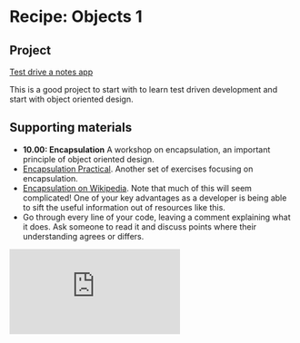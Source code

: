 # Recipe: Objects 1

## Project

[Test drive a notes app](notes_app.md)

This is a good project to start with to learn test driven development and start with object oriented design.

## Supporting materials
* **10.00: Encapsulation** A workshop on encapsulation, an important principle of object oriented design.
* [Encapsulation Practical](https://hackmd.io/2yBI8-9vTwm4u-5c5Q4tsg). Another set of exercises focusing on encapsulation.
* [Encapsulation on Wikipedia](https://en.wikipedia.org/wiki/Encapsulation_(computer_programming)). Note that much of this will seem complicated! One of your key advantages as a developer is being able to sift the useful information out of resources like this.
* Go through every line of your code, leaving a comment explaining what it does. Ask someone to read it and discuss points where their understanding agrees or differs.


![Tracking pixel](https://githubanalytics.herokuapp.com/course/goals/recipes/objects_1.md)
